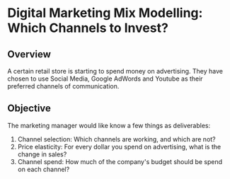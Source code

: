 # Digital Marketing Mix Modelling: Which Channels to Invest?

## Overview

A certain retail store is starting to spend money on advertising. They have chosen to use Social Media, Google AdWords and Youtube as their preferred channels of communication.

## Objective
The marketing manager would like know a few things as deliverables:

1. Channel selection: Which channels are working, and which are not?
2. Price elasticity: For every dollar you spend on advertising, what is the change in sales?
3. Channel spend: How much of the company's budget should be spend on each channel?
